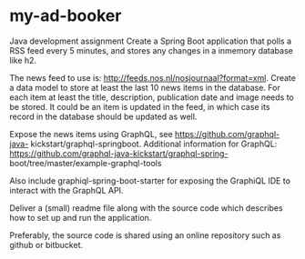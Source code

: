 # my-ad-booker

Java development assignment
Create a Spring Boot application that polls a RSS feed every 5 minutes, and stores any
changes in a inmemory database like h2.


The news feed to use is: http://feeds.nos.nl/nosjournaal?format=xml.
Create a data model to store at least the last 10 news items in the database. For each item
at least the title, description, publication date and image needs to be stored. It could be an
item is updated in the feed, in which case its record in the database should be updated as
well.


Expose the news items using GraphQL, see https://github.com/graphql-java-
kickstart/graphql-springboot.
Additional information for GraphQL: https://github.com/graphql-java-kickstart/graphql-spring-
boot/tree/master/example-graphql-tools


Also include graphiql-spring-boot-starter for exposing the GraphiQL IDE to interact with the
GraphQL API.


Deliver a (small) readme file along with the source code which describes how to set up and
run the
application.


Preferably, the source code is shared using an online repository such as github or bitbucket.

